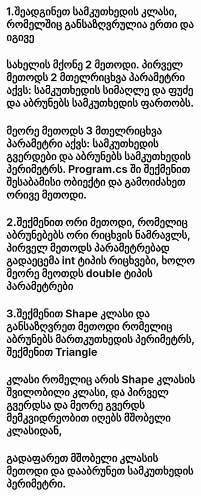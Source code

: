 # 1.შეადგინეთ სამკუთხედის კლასი, რომელშიც განსაზღვრულია ერთი და იგივე
# სახელის მქონე 2 მეთოდი. პირველ მეთოდს 2 მთელრიცხვა პარამეტრი აქვს: სამკუთხედის სიმაღლე და ფუძე და აბრუნებს  სამკუთხედის ფართობს. 
# მეორე მეთოდს 3 მთელრიცხვა პარამეტრი აქვს: სამკუთხედის გვერდები და აბრუნებს სამკუთხედის პერიმეტრს. Program.cs ში  შექმენით შესაბამისი ობიექტი და გამოიძახეთ ორივე მეთოდი. 
# 2.შექმენით ორი მეთოდი, რომელიც აბრუნებებს ორი რიცხვის ნამრავლს, პირველ მეთოდს პარამეტრებად გადაეცემა int ტიპის რიცხვები, ხოლო მეორე მეოთდს double ტიპის პარამეტრები
# 3.შექმენით Shape კლასი და განსაზღვრეთ მეთოდი რომელიც აბრუნებს მართკუთხედის პერიმეტრს, შექმენით Triangle 
# კლასი რომელიც არის  Shape კლასის შვილობილი კლასი, და პირველ გვერდსა  და მეორე გვერდს მემკვიდრეობით იღებს მშობელი კლასიდან, 
# გადაფარეთ მშობელი კლასის მეთოდი და დააბრუნეთ სამკუთხედის პერიმეტრი.
